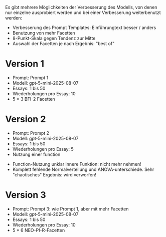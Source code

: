 Es gibt mehrere Möglichkeiten der Verbesserung des Modells, von denen nur einzelne ausprobiert werden und bei einer Verbesserung weiterbenutzt werden:
* Verbesserung des Prompt Templates: Einführungtext besser / anders
* Benutzung von mehr Facetten
* 8-Punkt-Skala gegen Tendenz zur Mitte
* Auswahl der Facetten je nach Ergebnis: "best of"



# Version 1
* Prompt: Prompt 1
* Modell: gpt-5-mini-2025-08-07
* Essays: 1 bis 50
* Wiederholungen pro Essay: 10
* 5 * 3 BFI-2 Facetten

# Version 2
* Prompt: Prompt 2
* Modell: gpt-5-mini-2025-08-07
* Essays: 1 bis 50
* Wiederholungen pro Essay: 5
* Nutzung einer function
- Function-Nutzung unklar innere Funktion: nicht mehr nehmen!
- Komplett fehlende Normalverteilung und ANOVA-unterschiede. Sehr "chaotisches" Ergebnis: wird verworfen!

# Version 3
* Prompt: Prompt 3: wie Prompt 1, aber mit mehr Facetten
* Modell: gpt-5-mini-2025-08-07
* Essays: 1 bis 50
* Wiederholungen pro Essay: 10
* 5 * 6 NEO-PI-R-Facetten

